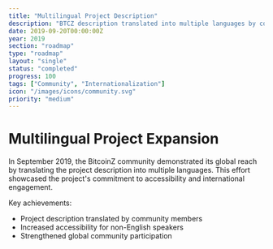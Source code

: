 ```yaml
---
title: "Multilingual Project Description"
description: "BTCZ description translated into multiple languages by community members"
date: 2019-09-20T00:00:00Z
year: 2019
section: "roadmap"
type: "roadmap"
layout: "single"
status: "completed"
progress: 100
tags: ["Community", "Internationalization"]
icon: "/images/icons/community.svg"
priority: "medium"
---
```


# Multilingual Project Expansion

In September 2019, the BitcoinZ community demonstrated its global reach by translating the project description into multiple languages. This effort showcased the project's commitment to accessibility and international engagement.

Key achievements:
- Project description translated by community members
- Increased accessibility for non-English speakers
- Strengthened global community participation
